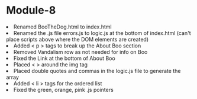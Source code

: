 # Module-8
<li>Renamed BooTheDog.html to index.html</li>
<li>Renamed the .js file errors.js to logic.js at the bottom of index.html (can't place scripts above where the DOM elements are created) </li>
<li>Added &lt; p &gt; tags to break up the About Boo section</li>
<li>Removed Vandalism row as not needed for info on Boo</li>
<li>Fixed the Link at the bottom of About Boo</li>
<li>Placed < > around the img tag</li>
<li>Placed double quotes and commas in the logic.js file to generate the array</li>
<li>Added &lt; li &gt; tags for the ordered list</li>
<li>Fixed the green, orange, pink .js pointers</li>


